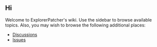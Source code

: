 ## Hi

Welcome to ExplorerPatcher's wiki. Use the sidebar to browse available topics. Also, you may wish to browse the following additional places:

* [Discussions](https://github.com/valinet/ExplorerPatcher/discussions)
* [Issues](https://github.com/valinet/ExplorerPatcher/issues)